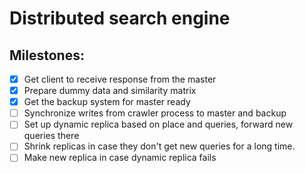 # Distributed search engine

## Milestones:

- [x] Get client to receive response from the master 
- [x] Prepare dummy data and similarity matrix
- [x] Get the backup system for master ready 
- [ ] Synchronize writes from crawler process to master and backup 
- [ ] Set up dynamic replica based on place and queries, forward new queries there
- [ ] Shrink replicas in case they don't get new queries for a long time.
- [ ] Make new replica in case dynamic replica fails
